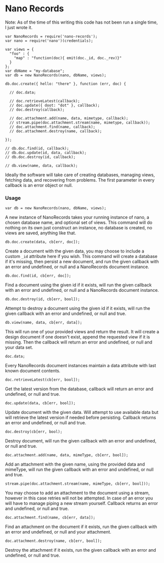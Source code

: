Nano Records
===

Note: As of the time of this writing this code has not been run a single time, I just wrote it.

    var NanoRecords = require('nano-records');
    var nano = require('nano')(credentials);
    
    var views = {
      "foo" : {
        "map" : "function(doc){ emit(doc._id, doc._rev)}"
      }
    };
    var dbName = "my-database";
    var db = new NanoRecords(nano, dbName, views);
    
    db.doc.create({ hello: "there" }, function (err, doc) {
      
      // doc.data;
      
      // doc.retrieveLatest(callback);
      // doc.update({ doot: "dot" }, callback);
      // doc.destroy(callback);
      
      // doc.attachment.add(name, data, mimetype, callback);
      // stream.pipe(doc.attachment.stream(name, mimetype, callback));
      // doc.attachment.find(name, callback);
      // doc.attachment.destroy(name, callback);
      
    });
    
    // db.doc.find(id, callback);
    // db.doc.update(id, data, callback);
    // db.doc.destroy(id, callback);
    
    // db.view(name, data, callback);

Ideally the software will take care of creating databases, managing views, fetching data, and recovering from problems. The first parameter in every callback is an error object or null.

### Usage

    var db = new NanoRecords(nano, dbName, views);

A new instance of NanoRecords takes your running instance of nano, a chosen database name, and optional set of views. This command will do nothing on its own just construct an instance, no database is created, no views are saved, anything like that.

    db.doc.create(data, cb[err, doc]);

Create a document with the given data, you may choose to include a custom `_id` attribute here if you wish. This command will create a database if it's missing, then persist a new document, and run the given callback with an error and undefined, or null and a NanoRecords document instance.

    db.doc.find(id, cb[err, doc]);

Find a document using the given id if it exists, will run the given callback with an error and undefined, or null and a NanoRecords document instance.

    db.doc.destroy(id, cb[err, bool]);

Attempt to destroy a document using the given id if it exists, will run the given callback with an error and undefined, or null and true.

    db.view(name, data, cb[err, data]);

This will run one of your provided views and return the result. It will create a design document if one doesn't exist, append the requested view if it is missing. Then the callback will return an error and undefined, or null and your data set.

    doc.data;

Every NanoRecords document instances maintain a data attribute with last known document contents.

    doc.retrieveLatest(cb[err, bool]);

Get the latest version from the database, callback will return an error and undefined, or null and true.

    doc.update(data, cb[err, bool]);

Update document with the given data. Will attempt to use available data but will retrieve the latest version if needed before persisting. Callback returns an error and undefined, or null and true.

    doc.destroy(cb[err, bool);

Destroy document, will run the given callback with an error and undefined, or null and true.

    doc.attachment.add(name, data, mimeType, cb[err, bool]);

Add an attachment with the given name, using the provided data and mimeType, will run the given callback with an error and undefined, or null and true.

    stream.pipe(doc.attachment.stream(name, mimeType, cb[err, bool]));

You may choose to add an attachment to the document using a stream, however in this case retries will not be attempted. In case of an error you will have to manage piping a new stream yourself. Callback returns an error and undefined, or null and true.

    doc.attachment.find(name, cb[err, data]);

Find an attachment on the document if it exists, run the given callback with an error and undefined, or null and your attachment.

    doc.attachment.destroy(name, cb[err, bool]);

Destroy the attachment if it exists, run the given callback with an error and undefined, or null and true.

